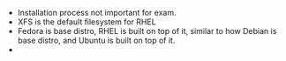 
- Installation process not important for exam.
- XFS is the default filesystem for RHEL
- Fedora is base distro, RHEL is built on top of it, similar to how Debian is base distro, and Ubuntu is built on top of it.
- 